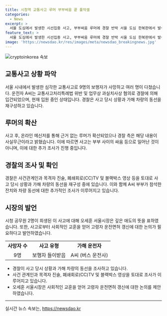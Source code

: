 ```yaml
---
title: 시청역 교통사고 루머 부부싸움 끝 풀악셀
categories:
  - News
excerpt: >
  서울 도심에서 발생한 시선집중 사고, 부부싸움 루머에 경찰 반박 서울 도심 한복판에서 발생한 교통사고가 온라인에서 부부싸움 루머로 확산됐지만, 경찰은 해당 내용을 사실무근이라고 밝혔다. 사고를 일으킨 운전자는 60대로, 경찰은 엄정하고 신속한 수사를 약속했다. 사고 당일 운전자 부부가 호텔 출구를 나온 후 사고를 일으켰고, 9명의 보행자가 사망했다. 현재 운전자는 입원 중이며, 정확한 원인은 조사 중이다. 오늘 서울시장은 사고로 사망한 시청 공무원의 빈소를 찾아 조문했다. 사고 경위에 대한 구체적인 사실은 아직 알려지지 않았으나, 이번 사고를 계기로 고령자 운전면허 갱신에 대한 사회적인 논의가 이뤄질 것으로 기대된다.
feature_text: >
  서울 도심에서 발생한 시선집중 사고, 부부싸움 루머에 경찰 반박 서울 도심 한복판에서 발생한 교통사고가 온라인에서 부부싸움 루머로 확산됐지만, 경찰은 해당 내용을 사실무근이라고 밝혔다. 사고를 일으킨 운전자는 60대로, 경찰은 엄정하고 신속한 수사를 약속했다. 사고 당일 운전자 부부가 호텔 출구를 나온 후 사고를 일으켰고, 9명의 보행자가 사망했다. 현재 운전자는 입원 중이며, 정확한 원인은 조사 중이다. 오늘 서울시장은 사고로 사망한 시청 공무원의 빈소를 찾아 조문했다. 사고 경위에 대한 구체적인 사실은 아직 알려지지 않았으나, 이번 사고를 계기로 고령자 운전면허 갱신에 대한 사회적인 논의가 이뤄질 것으로 기대된다.
image: 'https://newsdao.kr/res/images/meta/newsdao_breakingnews.jpg'
---
```


<p><img src="https://newsdao.kr/res/images/meta/newsdao_breakingnews.jpg" alt="cryptoinkorea 속보" /></p>

<h2 data-ke-size="size26">교통사고 상황 파악</h2>

<p data-ke-size="size16">서울 시내에서 발생한 심각한 교통사고로 9명의 보행자가 사망하고 여러 명이 다쳤습니다. 운전자 A씨는 교통사고처리특례법 위반 및 업무상 과실치사상 혐의로 경찰에 의해 입건되었으며, 현재 입원 중인 상태입니다. 경찰은 사고 당시 상황과 가해 차량의 동선을 재구성하고 있습니다. </p>

<h2 data-ke-size="size26">루머의 확산</h2>

<p data-ke-size="size16">사고 후, 온라인 메신저를 통해 근거 없는 루머가 확산되었으나 경찰 측은 해당 내용이 사실무근이라고 밝혔습니다. 이에 따르면 사고는 부부 사이의 싸움 등으로 일어난 것이 아니며, 이에 대한 추가 조사가 진행 중입니다.</p>

<h2 data-ke-size="size26">경찰의 조사 및 확인</h2>

<p data-ke-size="size16">경찰은 사건관계인과 목격자 진술, 폐쇄회로(CC)TV 및 블랙박스 영상 등을 토대로 사고 당시 상황과 가해 차량의 동선을 재구성 중에 있습니다. 이와 함께 A씨 부부가 참석한 잔치와 차량 동선에 대한 추가적인 조사가 이루어지고 있습니다.</p>

<h2 data-ke-size="size26">시장의 발언</h2>

<p data-ke-size="size16">시청 공무원 2명이 희생된 이 사고에 대해 오세훈 서울시장은 깊은 애도의 뜻을 표하였습니다. 또한, 사고로부터 사회적인 교훈을 얻어 고령자 운전면허 갱신에 대한 논의가 필요하다고 발언하였습니다.</p>

<table>
  <tr>
    <td style="text-align: center; height: 17px;"><b>사망자 수</b></td>
    <td style="text-align: center; height: 17px;"><b>사고 유형</b></td>
    <td style="text-align: center; height: 17px;"><b>가해 운전자</b></td>
  </tr>
  <tr>
    <td style="text-align: center; height: 17px;">9명</td>
    <td style="text-align: center; height: 17px;">보행자 들이받음</td>
    <td style="text-align: center; height: 17px;">A씨 (버스 운전사)</td>
  </tr>
</table>

<ul>
  <li>경찰이 사고 당시 상황과 가해 차량의 동선을 조사하고 있습니다.</li>
  <li>사건 관계인과 목격자 진술, 폐쇄회로(CC)TV 및 블랙박스 영상을 토대로 조사가 이루어지고 있습니다.</li>
  <li>오세훈 서울시장은 사회적인 교훈을 얻어 고령자 운전면허 갱신에 대한 논의를 제안하였습니다.</li>
</ul>

<hr>
실시간 뉴스 속보는, <a href="https://newsdao.kr" rel="dofollow">https://newsdao.kr</a>


